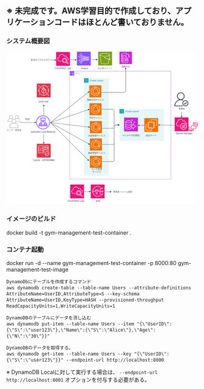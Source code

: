 
## ※ 未完成です。AWS学習目的で作成しており、アプリケーションコードはほとんど書いておりません。


### システム概要図

![システム概要図](./システム構成図.png)



### イメージのビルド

docker build -t gym-management-test-container .

### コンテナ起動

docker run -d --name gym-management-test-container -p 8000:80 gym-management-test-image

```
DynamoDbにテーブルを作成するコマンド
aws dynamodb create-table --table-name Users --attribute-definitions AttributeName=UserID,AttributeType=S --key-schema AttributeName=UserID,KeyType=HASH --provisioned-throughput ReadCapacityUnits=1,WriteCapacityUnits=1
```

```
DynamoDBのテーブルにデータを流し込む
aws dynamodb put-item --table-name Users --item "{\"UserID\":{\"S\":\"user123\"},\"Name\":{\"S\":\"Alice\"},\"Age\":{\"N\":\"30\"}}"
```
```
DynamoDBのデータを取得する。
aws dynamodb get-item --table-name Users --key "{\"UserID\":{\"S\":\"user123\"}}" --endpoint-url http://localhost:8000
```


※ DynamoDB Localに対して実行する場合は、 `--endpoint-url http://localhost:8001` オプションを付与する必要がある。